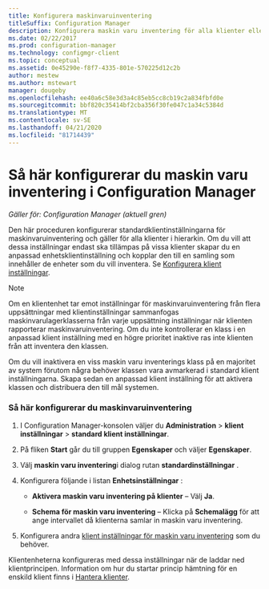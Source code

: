 ```yaml
---
title: Konfigurera maskinvaruinventering
titleSuffix: Configuration Manager
description: Konfigurera maskin varu inventering för alla klienter eller för en samling i Configuration Manager.
ms.date: 02/22/2017
ms.prod: configuration-manager
ms.technology: configmgr-client
ms.topic: conceptual
ms.assetid: 0e45290e-f8f7-4335-801e-570225d12c2b
author: mestew
ms.author: mstewart
manager: dougeby
ms.openlocfilehash: ee40a6c58e3d3a4c85eb5cc8cb19c2a834fbfd0e
ms.sourcegitcommit: bbf820c35414bf2cba356f30fe047c1a34c5384d
ms.translationtype: MT
ms.contentlocale: sv-SE
ms.lasthandoff: 04/21/2020
ms.locfileid: "81714439"
---
```

# <a name="how-to-configure-hardware-inventory-in-configuration-manager"></a>Så här konfigurerar du maskin varu inventering i Configuration Manager

*Gäller för: Configuration Manager (aktuell gren)*

Den här proceduren konfigurerar standardklientinställningarna för maskinvaruinventering och gäller för alla klienter i hierarkin. Om du vill att dessa inställningar endast ska tillämpas på vissa klienter skapar du en anpassad enhetsklientinställning och kopplar den till en samling som innehåller de enheter som du vill inventera. Se [Konfigurera klient inställningar](../../../../core/clients/deploy/configure-client-settings.md).  

> [!NOTE]  
>  Om en klientenhet tar emot inställningar för maskinvaruinventering från flera uppsättningar med klientinställningar sammanfogas maskinvarulagerklasserna från varje uppsättning inställningar när klienten rapporterar maskinvaruinventering. Om du inte kontrollerar en klass i en anpassad klient inställning med en högre prioritet inaktive ras inte klienten från att inventera den klassen. 

Om du vill inaktivera en viss maskin varu inventerings klass på en majoritet av system förutom några behöver klassen vara avmarkerad i standard klient inställningarna. Skapa sedan en anpassad klient inställning för att aktivera klassen och distribuera den till mål systemen.


### <a name="to-configure-hardware-inventory"></a>Så här konfigurerar du maskinvaruinventering  

1.  I Configuration Manager-konsolen väljer du **Administration** > **klient inställningar** > **standard klient inställningar**.  

4.  På fliken **Start** går du till gruppen **Egenskaper** och väljer **Egenskaper**.  

5.  Välj **maskin varu inventering**i dialog rutan **standardinställningar** .  

6.  Konfigurera följande i listan **Enhetsinställningar** :  

    -   **Aktivera maskin varu inventering på klienter** – Välj **Ja**.  

    -   **Schema för maskin varu inventering** – Klicka på **Schemalägg** för att ange intervallet då klienterna samlar in maskin varu inventering.  

7.  Konfigurera andra [klient inställningar för maskin varu inventering](../../../../core/clients/deploy/about-client-settings.md#hardware-inventory) som du behöver.  

Klientenheterna konfigureras med dessa inställningar när de laddar ned klientprincipen. Information om hur du startar princip hämtning för en enskild klient finns i [Hantera klienter](../../../../core/clients/manage/manage-clients.md).  
